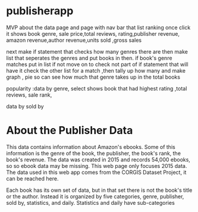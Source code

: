 # publisherapp

MVP
about the data page and page with nav bar that list ranking once click it shows book genre, sale price,total reviews, rating,publisher revenue, amazon revenue,author revenue,units sold ,gross sales

next make if statement that checks how many genres there are then make list that seperates the genres and put books in then. if book's genre matches put in list if not move on to check not part of if statement that will have it check the other list for a match ,then tally up how many and make graph , pie so can see how much that genre takes up in the total books 

<p> popularity :data by genre, select shows book that had highest rating ,total reviews, sale rank,</p>
<p> data by sold by  </p>

<h1> About the Publisher Data </h1>
<p> This data contains information about Amazon's ebooks. Some of this information is the genre of the book,
 the publisher, the book's rank, the book's revenue. The data was created in 2015 and records 54,000 ebooks, 
 so so ebook data may be missing. This web page only focuses 2015 data. The data used in this web app comes 
 from the CORGIS Dataset Project, it can be reached here.</p>

<p> Each book has its own set of data, but in that set there is not the book's title or the author.
 Instead it is organized by five categories, genre, publisher, sold by, statistics, and daily. 
 Statistics and daily have sub-categories</p>
